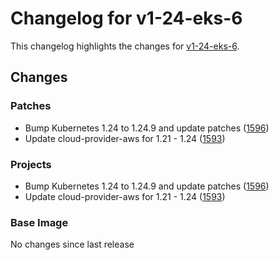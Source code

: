 # Changelog for v1-24-eks-6

This changelog highlights the changes for [v1-24-eks-6](https://github.com/aws/eks-distro/tree/v1-24-eks-6).

## Changes

### Patches
* Bump Kubernetes 1.24 to 1.24.9 and update patches ([1596](https://github.com/aws/eks-distro/pull/1596))
* Update cloud-provider-aws for 1.21 - 1.24 ([1593](https://github.com/aws/eks-distro/pull/1593))

### Projects
* Bump Kubernetes 1.24 to 1.24.9 and update patches ([1596](https://github.com/aws/eks-distro/pull/1596))
* Update cloud-provider-aws for 1.21 - 1.24 ([1593](https://github.com/aws/eks-distro/pull/1593))

### Base Image
No changes since last release

